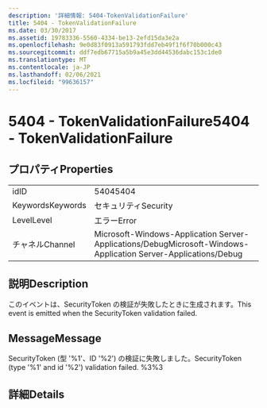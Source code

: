```yaml
---
description: '詳細情報: 5404-TokenValidationFailure'
title: 5404 - TokenValidationFailure
ms.date: 03/30/2017
ms.assetid: 19783336-5560-4334-be13-2efd15da3e2a
ms.openlocfilehash: 9e0d83f0913a591793fdd7eb49f1f6f70b000c43
ms.sourcegitcommit: ddf7edb67715a5b9a45e3dd44536dabc153c1de0
ms.translationtype: MT
ms.contentlocale: ja-JP
ms.lasthandoff: 02/06/2021
ms.locfileid: "99636157"
---
```

# <a name="5404---tokenvalidationfailure"></a><span data-ttu-id="d881d-103">5404 - TokenValidationFailure</span><span class="sxs-lookup"><span data-stu-id="d881d-103">5404 - TokenValidationFailure</span></span>

## <a name="properties"></a><span data-ttu-id="d881d-104">プロパティ</span><span class="sxs-lookup"><span data-stu-id="d881d-104">Properties</span></span>  
  
|||  
|-|-|  
|<span data-ttu-id="d881d-105">id</span><span class="sxs-lookup"><span data-stu-id="d881d-105">ID</span></span>|<span data-ttu-id="d881d-106">5404</span><span class="sxs-lookup"><span data-stu-id="d881d-106">5404</span></span>|  
|<span data-ttu-id="d881d-107">Keywords</span><span class="sxs-lookup"><span data-stu-id="d881d-107">Keywords</span></span>|<span data-ttu-id="d881d-108">セキュリティ</span><span class="sxs-lookup"><span data-stu-id="d881d-108">Security</span></span>|  
|<span data-ttu-id="d881d-109">Level</span><span class="sxs-lookup"><span data-stu-id="d881d-109">Level</span></span>|<span data-ttu-id="d881d-110">エラー</span><span class="sxs-lookup"><span data-stu-id="d881d-110">Error</span></span>|  
|<span data-ttu-id="d881d-111">チャネル</span><span class="sxs-lookup"><span data-stu-id="d881d-111">Channel</span></span>|<span data-ttu-id="d881d-112">Microsoft-Windows-Application Server-Applications/Debug</span><span class="sxs-lookup"><span data-stu-id="d881d-112">Microsoft-Windows-Application Server-Applications/Debug</span></span>|  
  
## <a name="description"></a><span data-ttu-id="d881d-113">説明</span><span class="sxs-lookup"><span data-stu-id="d881d-113">Description</span></span>  

 <span data-ttu-id="d881d-114">このイベントは、SecurityToken の検証が失敗したときに生成されます。</span><span class="sxs-lookup"><span data-stu-id="d881d-114">This event is emitted when the SecurityToken validation failed.</span></span>  
  
## <a name="message"></a><span data-ttu-id="d881d-115">Message</span><span class="sxs-lookup"><span data-stu-id="d881d-115">Message</span></span>  

 <span data-ttu-id="d881d-116">SecurityToken (型 '%1'、ID '%2') の検証に失敗しました。</span><span class="sxs-lookup"><span data-stu-id="d881d-116">SecurityToken (type '%1' and id '%2') validation failed.</span></span> <span data-ttu-id="d881d-117">%3</span><span class="sxs-lookup"><span data-stu-id="d881d-117">%3</span></span>  
  
## <a name="details"></a><span data-ttu-id="d881d-118">詳細</span><span class="sxs-lookup"><span data-stu-id="d881d-118">Details</span></span>
